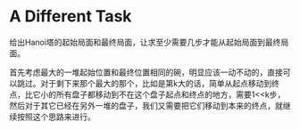 # A Different Task

给出Hanoi塔的起始局面和最终局面，让求至少需要几步才能从起始局面到最终局面。

首先考虑最大的一堆起始位置和最终位置相同的碗，明显应该一动不动的，直接可以跳过。对于剩下来那个最大的那个，比如是第k大的话，简单从起点移动到终点，比它小的所有盘子都移动到不在这个盘子起点和终点的地方，需要1\<\<k步，然后对于其它已经在另外一堆的盘子，我们又需要把它们移动到本来的终点，就继续按照这个思路来进行。
